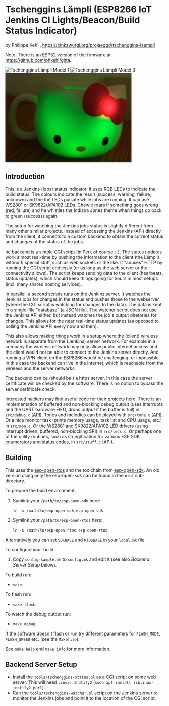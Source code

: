 # Tschenggins Lämpli (ESP8266 IoT Jenkins CI Lights/Beacon/Build Status Indicator)

by Philippe Kehl <flipflip at oinkzwurgl dot org>,
https://oinkzwurgl.org/projaeggd/tschenggins-laempli

Note: There is an ESP32 version of the firmware at https://github.com/phkehl/gitta.

![Tschenggins Lämpli Model 1](old/fs/laempli.png)
![Tschenggins Lämpli Model 3](doc/laempli3.jpg)
![Tschenggins Lämpli "Hello"](doc/hello.jpg)

## Introduction

This is a Jenkins (jobs) status indicator. It uses RGB LEDs to indicate the
build status. The colours indicate the result (success, warning, failure,
unknown) and the the LEDs pulsate while jobs are running. It can use WS2801 or
SK9822/APA102 LEDs. Chewie roars if something goes wrong (red, failure) and he
whistles the Indiana Jones theme when things go back to green (success) again.

The setup for watching the Jenkins jobs status is slightly different from many
other similar projects. Instead of accessing the Jenkins (API) directly from the
client, it connects to a custom backend to obtain the current status and changes
of the status of the jobs.

he backend is a simple CGI script (in Perl, of course ;-). The status updates
work almost real-time by pushing the information to the client (the Lämpli)
withouth special stuff, such as web sockets or the like. It "abuses" HTTP by
running the CGI script endlessly (or as long as the web server or the
connectivity allows). The script keeps sending data to the client (hearbeats,
status updates), which should keep things going for hours in most setups
(incl. many shared hosting services).

In parallel, a second scripts runs on the Jenkins server. It watches the Jenkins
jobs for changes in the status and pushes those to the webserver (where the CGI
script is watching for changes to the data). The data is kept in a single-file
"database" (a JSON file). The watcher script does not use the Jenkins API
either, but instead watches the job's output diretories for changes. This allows
for the near real-time status updates (as opposed to polling the Jenkins API
every now and then).

This also allows making things work in a setup where the (client) wireless
network is separate from the (Jenkins) server network. For example in a company
the wireless network may only allow public internet access and the client would
not be able to connect to the Jenkins server directly. And running a VPN client
on the ESP8266 would be challenging, or impossible. In this case the backend can
live in the internet, which is reachable from the wireless and the server
networks.

The backend can be (should be!) a https server. In this case the server
certificate will be checked by the software. There is no option to bypass the
server certificate check.

Interested hackers may find useful code for their projects here. There is an
implementation of buffered and non-blocking debug output (uses interrupts and
the UART hardware FIFO, drops output if the buffer is full) in `src/debug.c`
([API](src/debug.h)). Tones and melodies can be played with `src/tone.c`
([API](src/tone.h)). Or a nice monitor task (prints memory usage, task list and
CPU usage, etc.) in [`src/mon.c`](src/mon.c). Or the WS2801 and SK9822/APA102
LED drivers (using interrupt driven, buffered, non-blocking SPI) in
`src/leds.c`. Or perhaps one of the utility routines, such as stringification
for various ESP SDK enumerators and status codes, in `src/stuff.c`
([API](src/stuff.h)).

## Building

This uses the [esp-open-rtos](https://github.com/SuperHouse/esp-open-rtos) and
the toolchain from [esp-open-sdk](https://github.com/pfalcon/esp-open-sdk). An
old version using only the esp-open-sdk can be found in the `old/` sub-directory.

To prepare the build environment:

1. Symlink your `/path/to/esp-open-sdk` here:

   `ln -s /path/to/esp-open-sdk esp-open-sdk`

2. Symlink your `/path/to/esp-open-rtos` here:

   `ln -s /path/to/esp-open-rtos esp-open-rtos`

Alternatively you can set `SDKBASE` and `RTOSBASE` in your `local.mk` file.

To configure your build:

1. Copy `config-sample.mk` to `config.mk` and edit it (see also _Backend Server Setup_ below).

To build run:

* `make`.

To flash run:

* `make flash`.

To watch the debug output run:

* `make debug`.

If the software doesn't flash or run try different parameters for
`FLASH_MODE`, `FLASH_SPEED` etc. (see the `Makefile`).

See `make help` and `make info` for more information.

## Backend Server Setup

- Install the `tools/tschenggins-status.pl` as a CGI script on some web server. This will need
  `Linux::Inotify2` (`sudo apt install liblinux-inotify2-perl`).
- Run the `tools/tschenggins-watcher.pl` script on the Jenkins server to monitor the Jenkins jobs
  and point it to the location of the CGI script.


